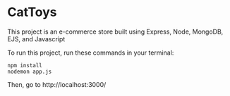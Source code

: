 # CatToys


This project is an e-commerce store built using Express, Node, MongoDB, EJS, and Javascript

To run this project, run these commands in your terminal:
```
npm install
nodemon app.js
```
Then, go to http://localhost:3000/
